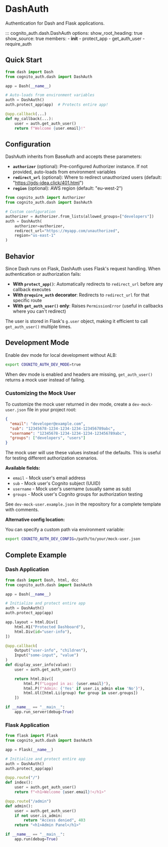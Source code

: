 # DashAuth

Authentication for Dash and Flask applications.

::: cognito_auth.dash.DashAuth
    options:
      show_root_heading: true
      show_source: true
      members:
        - __init__
        - protect_app
        - get_auth_user
        - require_auth

## Quick Start

```python
from dash import Dash
from cognito_auth.dash import DashAuth

app = Dash(__name__)

# Auto-loads from environment variables
auth = DashAuth()
auth.protect_app(app)  # Protects entire app!

@app.callback(...)
def my_callback(...):
    user = auth.get_auth_user()
    return f"Welcome {user.email}!"
```

## Configuration

DashAuth inherits from BaseAuth and accepts these parameters:

- **`authorizer`** (optional): Pre-configured Authorizer instance. If not provided, auto-loads from environment variables
- **`redirect_url`** (optional): Where to redirect unauthorized users (default: "https://gds-idea.click/401.html")
- **`region`** (optional): AWS region (default: "eu-west-2")

```python
from cognito_auth import Authorizer
from cognito_auth.dash import DashAuth

# Custom configuration
authorizer = Authorizer.from_lists(allowed_groups=["developers"])
auth = DashAuth(
    authorizer=authorizer,
    redirect_url="https://myapp.com/unauthorized",
    region="us-east-1"
)
```

## Behavior

Since Dash runs on Flask, DashAuth uses Flask's request handling. When authentication or authorization fails:

- **With `protect_app()`**: Automatically redirects to `redirect_url` before any callback executes
- **With `@require_auth` decorator**: Redirects to `redirect_url` for that specific route
- **With `get_auth_user()` only**: Raises `PermissionError` (useful in callbacks where you can't redirect)

The user is stored in Flask's `g.user` object, making it efficient to call `get_auth_user()` multiple times.

## Development Mode

Enable dev mode for local development without ALB:

```bash
export COGNITO_AUTH_DEV_MODE=true
```

When dev mode is enabled and headers are missing, `get_auth_user()` returns a mock user instead of failing.

### Customizing the Mock User

To customize the mock user returned in dev mode, create a `dev-mock-user.json` file in your project root:

```json
{
  "email": "developer@example.com",
  "sub": "12345678-1234-1234-1234-123456789abc",
  "username": "12345678-1234-1234-1234-123456789abc",
  "groups": ["developers", "users"]
}
```

The mock user will use these values instead of the defaults. This is useful for testing different authorization scenarios.

**Available fields:**
- `email` - Mock user's email address
- `sub` - Mock user's Cognito subject (UUID)
- `username` - Mock user's username (usually same as sub)
- `groups` - Mock user's Cognito groups for authorization testing

See `dev-mock-user.example.json` in the repository for a complete template with comments.

**Alternative config location:**

You can specify a custom path via environment variable:

```bash
export COGNITO_AUTH_DEV_CONFIG=/path/to/your/mock-user.json
```

## Complete Example

### Dash Application

```python
from dash import Dash, html, dcc
from cognito_auth.dash import DashAuth

app = Dash(__name__)

# Initialize and protect entire app
auth = DashAuth()
auth.protect_app(app)

app.layout = html.Div([
    html.H1("Protected Dashboard"),
    html.Div(id="user-info"),
])

@app.callback(
    Output("user-info", "children"),
    Input("some-input", "value")
)
def display_user_info(value):
    user = auth.get_auth_user()

    return html.Div([
        html.P(f"Logged in as: {user.email}"),
        html.P(f"Admin: {'Yes' if user.is_admin else 'No'}"),
        html.Ul([html.Li(group) for group in user.groups])
    ])

if __name__ == "__main__":
    app.run_server(debug=True)
```

### Flask Application

```python
from flask import Flask
from cognito_auth.dash import DashAuth

app = Flask(__name__)

# Initialize and protect entire app
auth = DashAuth()
auth.protect_app(app)

@app.route("/")
def index():
    user = auth.get_auth_user()
    return f"<h1>Welcome {user.email}!</h1>"

@app.route("/admin")
def admin():
    user = auth.get_auth_user()
    if not user.is_admin:
        return "Access denied", 403
    return "<h1>Admin Panel</h1>"

if __name__ == "__main__":
    app.run(debug=True)
```
